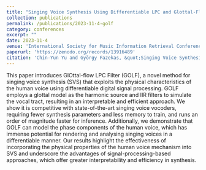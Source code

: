 ```yaml
---
title: "Singing Voice Synthesis Using Differentiable LPC and Glottal-Flow-Inspired Wavetables"
collection: publications
permalink: /publications/2023-11-4-golf
category: conferences
excerpt: ""
date: 2023-11-4
venue: 'International Society for Music Information Retrieval Conference (ISMIR)'
paperurl: 'https://zenodo.org/records/13916489'
citation: 'Chin-Yun Yu and György Fazekas, &quot;Singing Voice Synthesis Using Differentiable LPC and Glottal-Flow-Inspired Wavetables&quot;, <i>International Society for Music Information Retrieval Conference</i>, November 2023.'
---
```

This paper introduces GlOttal-flow LPC Filter (GOLF), a novel method for singing voice synthesis (SVS) that exploits the physical characteristics of the human voice using differentiable digital signal processing. GOLF employs a glottal model as the harmonic source and IIR filters to simulate the vocal tract, resulting in an interpretable and efficient approach. We show it is competitive with state-of-the-art singing voice vocoders, requiring fewer synthesis parameters and less memory to train, and runs an order of magnitude faster for inference. Additionally, we demonstrate that GOLF can model the phase components of the human voice, which has immense potential for rendering and analysing singing voices in a differentiable manner. Our results highlight the effectiveness of incorporating the physical properties of the human voice mechanism into SVS and underscore the advantages of signal-processing-based approaches, which offer greater interpretability and efficiency in synthesis.